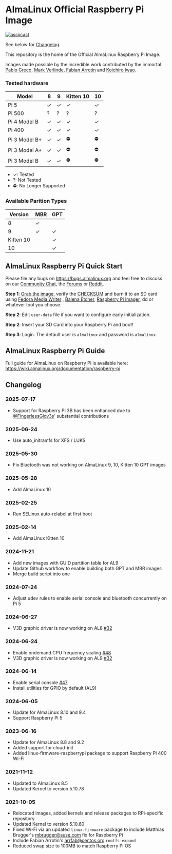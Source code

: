 # AlmaLinux Official Raspberry Pi Image

[![asciicast](https://asciinema.org/a/423618.svg)](https://asciinema.org/a/423618)

See below for [Changelog](#changelog).

This repository is the home of the Official AlmaLinux Raspberry Pi Image.

Images made possible by the incredible work contributed by the immortal [Pablo Greco](https://github.com/psgreco), [Mark Verlinde](https://github.com/markVnl), [Fabian Arrotin](https://github.com/arrfab) and [Koichiro Iwao](https://github.com/metalefty).

### Tested hardware

|Model |8|9|Kitten 10|10|
|-|-|-|-|-|
|Pi 5|✓|✓|✓|✓|
|Pi 500|?|?|?|?|
|Pi 4 Model B|✓|✓|✓|✓|
|Pi 400|✓|✓|✓|✓|
|Pi 3 Model B+|✓|✓|⛔|⛔|
|Pi 3 Model A+|✓|✓|⛔|⛔|
|Pi 3 Model B|✓|✓|⛔|⛔|

- ✓: Tested
- ?: Not Tested
- ⛔: No Longer Supported

### Available Parition Types

|Version|MBR|GPT|
|-|-|-|
|8|✓||
|9|✓|✓|
|Kitten 10||✓|
|10||✓|

## AlmaLinux Raspberry Pi Quick Start

Please file any bugs on https://bugs.almalinux.org and feel free to discuss on our [Community Chat](https://chat.almalinux.org), the [Forums](https://forums.almalinux.org/t/about-the-raspberry-pi-category/333) or [Reddit](https://www.reddit.com/r/AlmaLinux/).

**Step 1**: [Grab the image](https://repo.almalinux.org/rpi/images/AlmaLinux-8-RaspberryPi-latest.aarch64.raw.xz), verify the [CHECKSUM](https://repo.almalinux.org/rpi/images/CHECKSUM) and burn it to an SD card using [Fedora Media Writer](https://github.com/FedoraQt/MediaWriter/releases/) , [Balena Etcher](https://www.balena.io/etcher/), [Raspberry Pi Imager](https://www.raspberrypi.com/software/), dd or whatever tool you choose.

**Step 2**: Edit `user-data` file if you want to configure early initialization.

**Step 2**: Insert your SD Card into your Raspberry Pi and boot!

**Step 3**: Login. The default user is `almalinux` and password is `almalinux`.

## AlmaLinux Raspberry Pi Guide
Full guide for AlmaLinux on Raspberry Pi is available here: https://wiki.almalinux.org/documentation/raspberry-pi

## Changelog

### 2025-07-17
- Support for Raspberry Pi 3B has been enhanced due to [@FingerlessGlov3s](https://github.com/FingerlessGlov3s)' substantial contributions

### 2025-06-24
- Use auto_initramfs for XFS / LUKS

### 2025-05-30
- Fix Bluetooth was not working on AlmaLinux 9, 10, Kitten 10 GPT images

### 2025-05-28
- Add AlmaLinux 10

### 2025-02-25
- Run SELinux auto-relabel at first boot

### 2025-02-14
- Add AlmaLinux Kitten 10

### 2024-11-21
- Add new images with GUID partition table for AL9
- Update Github workflow to enable building both GPT and MBR images 
- Merge build script into one

### 2024-07-24
- Adjust udev rules to enable serial console and bluetooth concurrently on Pi 5

### 2024-06-27
- V3D graphic driver is now working on AL8 [#32](https://github.com/AlmaLinux/raspberry-pi/issues/32)

### 2024-06-24
- Enable ondemand CPU frequency scaling [#48](https://github.com/AlmaLinux/raspberry-pi/issues/48)
- V3D graphic driver is now working on AL9 [#32](https://github.com/AlmaLinux/raspberry-pi/issues/32)

### 2024-06-14
- Enable serial console [#47](https://github.com/AlmaLinux/raspberry-pi/pull/47)
- Install utilities for GPIO by default (AL9)

### 2024-06-05
- Update for AlmaLinux 8.10 and 9.4
- Support Raspberry Pi 5

### 2023-06-16
- Update for AlmaLinux 8.8 and 9.2
- Added support for cloud-init
- Added linux-firmware-raspberrypi package to support Raspberry Pi 400 Wi-Fi

### 2021-11-12
- Updated to AlmaLinux 8.5
- Updated Kernel to version 5.10.78

### 2021-10-05
- Relocated images, added kernels and release packages to RPi-specific repository
- Updated Kernel to version 5.10.60
- Fixed Wi-Fi via an updated `linux-firmware` package to include Matthias Brugger's <mbrugger@suse.com> fix for Raspberry Pi
- Include Fabian Arrotin's <arrfab@centos.org> `rootfs-expand`
- Reduced swap size to 100MB to match Raspberry Pi OS
